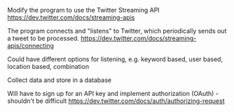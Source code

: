 Modify the program to use the Twitter Streaming API https://dev.twitter.com/docs/streaming-apis

The program connects and "listens" to Twitter, which periodically sends out a tweet to be processed.
https://dev.twitter.com/docs/streaming-apis/connecting

Could have different options for listening, e.g. keyword based, user based, location based, combination

Collect data and store in a database

Will have to sign up for an API key and implement authorization (OAuth) - shouldn't be difficult
https://dev.twitter.com/docs/auth/authorizing-request